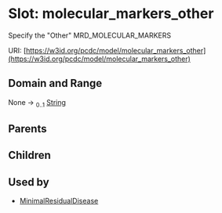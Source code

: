 
# Slot: molecular_markers_other


Specify the "Other" MRD_MOLECULAR_MARKERS

URI: [https://w3id.org/pcdc/model/molecular_markers_other](https://w3id.org/pcdc/model/molecular_markers_other)


## Domain and Range

None &#8594;  <sub>0..1</sub> [String](types/String.md)

## Parents


## Children


## Used by

 * [MinimalResidualDisease](MinimalResidualDisease.md)
